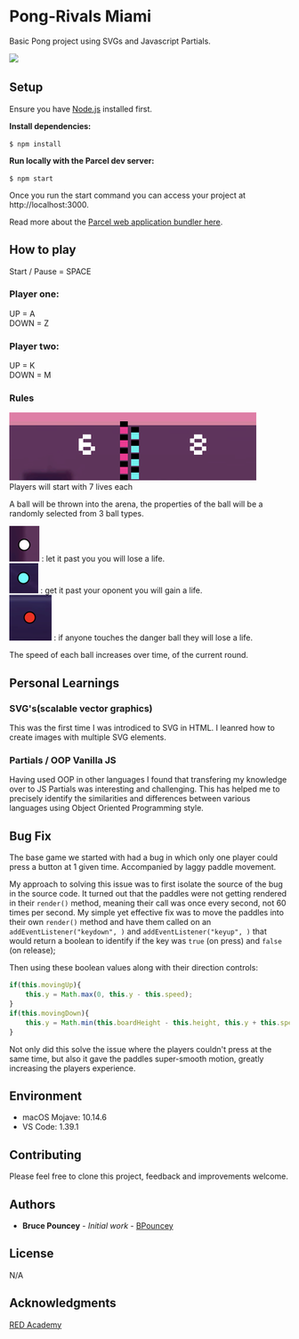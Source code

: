 # Pong-Rivals Miami

Basic Pong project using SVGs and Javascript Partials.

![](ponggif.gif)

## Setup

Ensure you have [Node.js](https://nodejs.org/en/) installed first.

**Install dependencies:**

`$ npm install`

**Run locally with the Parcel dev server:**

`$ npm start`

Once you run the start command you can access your project at http://localhost:3000.

Read more about the [Parcel web application bundler here](https://parceljs.org/).

## How to play 

Start / Pause = SPACE

### Player one:

UP = A <br>
DOWN = Z <br>

### Player two:

UP = K <br>
DOWN = M <br>

### Rules

![Score Board](scoreboard.png)<br>
Players will start with 7 lives each<br>

A ball will be thrown into the arena, the properties of the ball will be a randomly selected from 3 ball types.<br>

![White Ball](whiteball.png) : let it past you you will lose a life.<br>
![Blue Ball](blueball.png) : get it past your oponent you will gain a life.<br>
![Danger Ball](redball.png) : if anyone touches the danger ball they will lose a life.<br>

The speed of each ball increases over time, of the current round.<br>

## Personal Learnings

### SVG's(scalable vector graphics)
This was the first time I was introdiced to SVG in HTML. I leanred how to create images with multiple SVG elements.

### Partials / OOP Vanilla JS
Having used OOP in other languages I found that transfering my knowledge over to JS Partials was interesting and challenging.
This has helped me to precisely identify the similarities and differences between various languages using Object Oriented Programming style. 

## Bug Fix
The base game we started with had a bug in which only one player could press a button at 1 given time.
Accompanied by laggy paddle movement.

My approach to solving this issue was to first isolate the source of the bug in the source code.
It turned out that the paddles were not getting rendered in their ```render()``` method, meaning their call was once every second, not 60 times per second.
My simple yet effective fix was to move the paddles into their own ```render()``` method and have them called on an ```addEventListener("keydown", )``` and ```addEventListener("keyup", )``` that would return a boolean to identify if the key was ```true``` (on press) and ```false``` (on release);

Then using these boolean values along with their direction controls:

```javascript
if(this.movingUp){
    this.y = Math.max(0, this.y - this.speed);
}
if(this.movingDown){
    this.y = Math.min(this.boardHeight - this.height, this.y + this.speed);
}
```

Not only did this solve the issue where the players couldn't press at the same time, but also it gave the paddles super-smooth motion, greatly increasing the players experience.


## Environment

* macOS Mojave: 10.14.6
* VS Code: 1.39.1

## Contributing

Please feel free to clone this project, feedback and improvements welcome.

## Authors

* **Bruce Pouncey** - *Initial work* - [BPouncey](https://github.com/BPouncey)

## License

N/A

## Acknowledgments

[RED Academy](https://github.com/redacademy)



